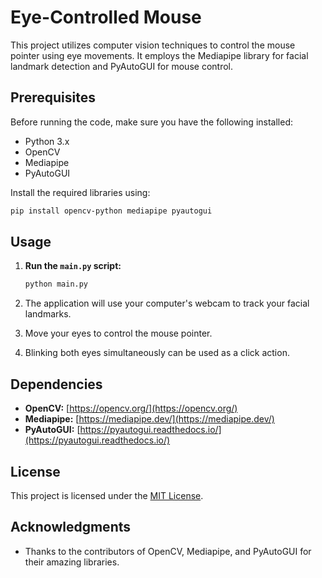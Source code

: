 # Eye-Controlled Mouse

This project utilizes computer vision techniques to control the mouse pointer using eye movements. It employs the Mediapipe library for facial landmark detection and PyAutoGUI for mouse control.

## Prerequisites

Before running the code, make sure you have the following installed:

- Python 3.x
- OpenCV
- Mediapipe
- PyAutoGUI

Install the required libraries using:

```bash
pip install opencv-python mediapipe pyautogui
```
## Usage

1. **Run the `main.py` script:**

    ```bash
    python main.py
    ```

2. The application will use your computer's webcam to track your facial landmarks.

3. Move your eyes to control the mouse pointer.

4. Blinking both eyes simultaneously can be used as a click action.

## Dependencies

- **OpenCV:** [https://opencv.org/](https://opencv.org/)
- **Mediapipe:** [https://mediapipe.dev/](https://mediapipe.dev/)
- **PyAutoGUI:** [https://pyautogui.readthedocs.io/](https://pyautogui.readthedocs.io/)

## License

This project is licensed under the [MIT License](LICENSE).

## Acknowledgments

- Thanks to the contributors of OpenCV, Mediapipe, and PyAutoGUI for their amazing libraries.

